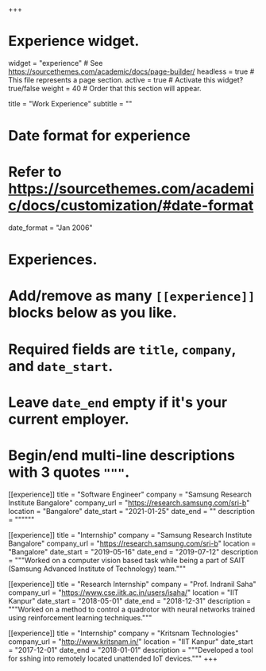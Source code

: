 +++
# Experience widget.
widget = "experience"  # See https://sourcethemes.com/academic/docs/page-builder/
headless = true  # This file represents a page section.
active = true  # Activate this widget? true/false
weight = 40  # Order that this section will appear.

title = "Work Experience"
subtitle = ""

# Date format for experience
#   Refer to https://sourcethemes.com/academic/docs/customization/#date-format
date_format = "Jan 2006"

# Experiences.
#   Add/remove as many `[[experience]]` blocks below as you like.
#   Required fields are `title`, `company`, and `date_start`.
#   Leave `date_end` empty if it's your current employer.
#   Begin/end multi-line descriptions with 3 quotes `"""`.
[[experience]]
  title = "Software Engineer"
  company = "Samsung Research Institute Bangalore"
  company_url = "https://research.samsung.com/sri-b"
  location = "Bangalore"
  date_start = "2021-01-25"
  date_end = ""
  description = """"""

[[experience]]
  title = "Internship"
  company = "Samsung Research Institute Bangalore"
  company_url = "https://research.samsung.com/sri-b"
  location = "Bangalore"
  date_start = "2019-05-16"
  date_end = "2019-07-12"
  description = """Worked on a computer vision based task while being a part of SAIT (Samsung Advanced Institute of Technology) team."""

[[experience]]
  title = "Research Internship"
  company = "Prof. Indranil Saha"
  company_url = "https://www.cse.iitk.ac.in/users/isaha/"
  location = "IIT Kanpur"
  date_start = "2018-05-01"
  date_end = "2018-12-31"
  description = """Worked on a method to control a quadrotor with neural networks trained using reinforcement learning techniques."""

[[experience]]
  title = "Internship"
  company = "Kritsnam Technologies"
  company_url = "http://www.kritsnam.in/"
  location = "IIT Kanpur"
  date_start = "2017-12-01"
  date_end = "2018-01-01"
  description = """Developed a tool for sshing into remotely located unattended IoT devices."""
+++
